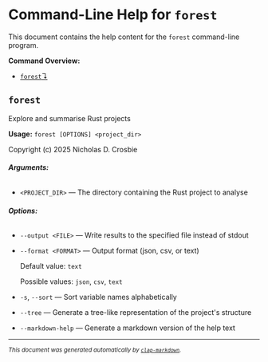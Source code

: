 # Command-Line Help for `forest`

This document contains the help content for the `forest` command-line program.

**Command Overview:**

* [`forest`↴](#forest)

## `forest`

Explore and summarise Rust projects

**Usage:** `forest [OPTIONS] <project_dir>`

Copyright (c) 2025 Nicholas D. Crosbie

###### **Arguments:**

* `<PROJECT_DIR>` — The directory containing the Rust project to analyse

###### **Options:**

* `--output <FILE>` — Write results to the specified file instead of stdout
* `--format <FORMAT>` — Output format (json, csv, or text)

  Default value: `text`

  Possible values: `json`, `csv`, `text`

* `-s`, `--sort` — Sort variable names alphabetically
* `--tree` — Generate a tree-like representation of the project's structure
* `--markdown-help` — Generate a markdown version of the help text



<hr/>

<small><i>
    This document was generated automatically by
    <a href="https://crates.io/crates/clap-markdown"><code>clap-markdown</code></a>.
</i></small>


